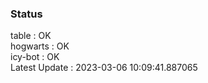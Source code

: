 ### Status


table : OK  
hogwarts : OK  
icy-bot : OK  
Latest Update : 2023-03-06 10:09:41.887065
